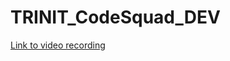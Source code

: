 # TRINIT_CodeSquad_DEV

[Link to video recording](https://drive.google.com/file/d/1LnUruklUFv5lHPUD1bEzil3p8jigChbq/view?usp=drivesdk)